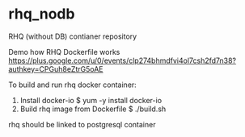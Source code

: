 rhq_nodb
========

RHQ (without DB) contianer repository

Demo how RHQ Dockerfile works https://plus.google.com/u/0/events/clp274bhmdfvi4ol7csh2fd7n38?authkey=CPGuh8eZtrG5oAE

To build and run rhq docker container:

1. Install docker-io $ yum -y install docker-io 
2. Build rhq image from Dockerfile $ ./build.sh 

rhq should be linked to postgresql container 
